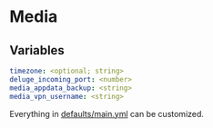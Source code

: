 # Media

## Variables

```yaml
timezone: <optional; string>
deluge_incoming_port: <number>
media_appdata_backup: <string>
media_vpn_username: <string>
```

Everything in [defaults/main.yml](./defaults/main.yml) can be customized.
